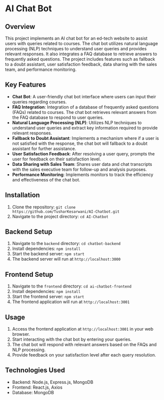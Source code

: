 
# AI Chat Bot

## Overview
This project implements an AI chat bot for an ed-tech website to assist users with queries related to courses. The chat bot utilizes natural language processing (NLP) techniques to understand user queries and provides relevant responses. It also integrates a FAQ database to retrieve answers to frequently asked questions. The project includes features such as fallback to a doubt assistant, user satisfaction feedback, data sharing with the sales team, and performance monitoring.

## Key Features
- **Chat Bot**: A user-friendly chat bot interface where users can input their queries regarding courses.
- **FAQ Integration**: Integration of a database of frequently asked questions (FAQs) related to courses. The chat bot retrieves relevant answers from the FAQ database to respond to user queries.
- **Natural Language Processing (NLP)**: Utilizes NLP techniques to understand user queries and extract key information required to provide relevant responses.
- **Fallback to Doubt Assistant**: Implements a mechanism where if a user is not satisfied with the response, the chat bot will fallback to a doubt assistant for further assistance.
- **User Satisfaction Feedback**: After resolving a user query, prompts the user for feedback on their satisfaction level.
- **Data Sharing with Sales Team**: Shares user data and chat transcripts with the sales executive team for follow-up and analysis purposes.
- **Performance Monitoring**: Implements monitors to track the efficiency and effectiveness of the chat bot.

## Installation
1. Clone the repository: `git clone https://github.com/TusharKesarwani/AI-Chatbot.git`
2. Navigate to the project directory: `cd AI-Chatbot`

## Backend Setup
1. Navigate to the `backend` directory: `cd chatbot-backend`
2. Install dependencies: `npm install`
3. Start the backend server: `npm start`
4. The backend server will run at `http://localhost:3000`

## Frontend Setup
1. Navigate to the `frontend` directory: `cd ai-chatbot-frontend`
2. Install dependencies: `npm install`
3. Start the frontend server: `npm start`
4. The frontend application will run at `http://localhost:3001`

## Usage
1. Access the frontend application at `http://localhost:3001` in your web browser.
2. Start interacting with the chat bot by entering your queries.
3. The chat bot will respond with relevant answers based on the FAQs and NLP processing.
4. Provide feedback on your satisfaction level after each query resolution.

## Technologies Used
- Backend: Node.js, Express.js, MongoDB
- Frontend: React.js, Axios
- Database: MongoDB

